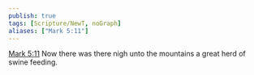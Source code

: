 ```yaml
---
publish: true
tags: [Scripture/NewT, noGraph]
aliases: ["Mark 5:11"]
---
```

[Mark 5:11](https://churchofjesuschrist.org/study/scriptures/nt/mark/5?lang=eng&id=p11#p11) Now there was there nigh unto the mountains a great herd of swine feeding.
